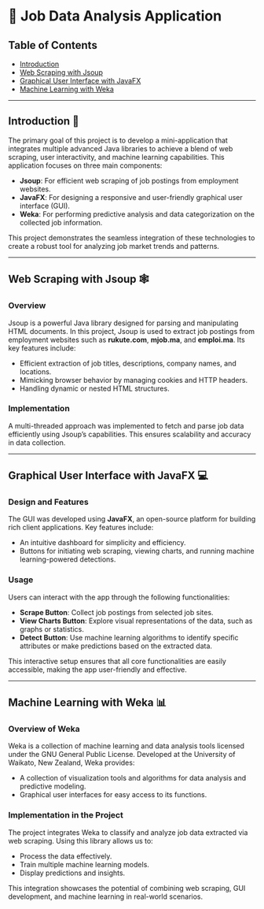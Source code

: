 # 🚀 **Job Data Analysis Application**

## Table of Contents

- [Introduction](#introduction)
- [Web Scraping with Jsoup](#web-scraping-with-jsoup)
- [Graphical User Interface with JavaFX](#graphical-user-interface-with-javafx)
- [Machine Learning with Weka](#machine-learning-with-weka)

---

## Introduction 🌟

The primary goal of this project is to develop a mini-application that integrates multiple advanced Java libraries to achieve a blend of web scraping, user interactivity, and machine learning capabilities. This application focuses on three main components:

- **Jsoup**: For efficient web scraping of job postings from employment websites.
- **JavaFX**: For designing a responsive and user-friendly graphical user interface (GUI).
- **Weka**: For performing predictive analysis and data categorization on the collected job information.

This project demonstrates the seamless integration of these technologies to create a robust tool for analyzing job market trends and patterns.

---

## Web Scraping with Jsoup 🕸️

### Overview
Jsoup is a powerful Java library designed for parsing and manipulating HTML documents. In this project, Jsoup is used to extract job postings from employment websites such as **rukute.com**, **mjob.ma**, and **emploi.ma**. Its key features include:

- Efficient extraction of job titles, descriptions, company names, and locations.
- Mimicking browser behavior by managing cookies and HTTP headers.
- Handling dynamic or nested HTML structures.

### Implementation
A multi-threaded approach was implemented to fetch and parse job data efficiently using Jsoup’s capabilities. This ensures scalability and accuracy in data collection.

---

## Graphical User Interface with JavaFX 💻

### Design and Features
The GUI was developed using **JavaFX**, an open-source platform for building rich client applications. Key features include:

- An intuitive dashboard for simplicity and efficiency.
- Buttons for initiating web scraping, viewing charts, and running machine learning-powered detections.

### Usage
Users can interact with the app through the following functionalities:
- **Scrape Button**: Collect job postings from selected job sites.
- **View Charts Button**: Explore visual representations of the data, such as graphs or statistics.
- **Detect Button**: Use machine learning algorithms to identify specific attributes or make predictions based on the extracted data.

This interactive setup ensures that all core functionalities are easily accessible, making the app user-friendly and effective.

---

## Machine Learning with Weka 📊

### Overview of Weka
Weka is a collection of machine learning and data analysis tools licensed under the GNU General Public License. Developed at the University of Waikato, New Zealand, Weka provides:

- A collection of visualization tools and algorithms for data analysis and predictive modeling.
- Graphical user interfaces for easy access to its functions.

### Implementation in the Project
The project integrates Weka to classify and analyze job data extracted via web scraping. Using this library allows us to:

- Process the data effectively.
- Train multiple machine learning models.
- Display predictions and insights.

This integration showcases the potential of combining web scraping, GUI development, and machine learning in real-world scenarios.
